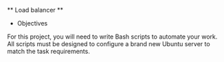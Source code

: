 ** Load balancer **

- Objectives

For this project, you will need to write Bash scripts to automate your work. All scripts must be designed to configure a brand new Ubuntu server to match the task requirements.
